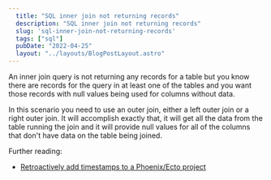 ```yaml
---
  title: "SQL inner join not returning records"
  description: "SQL inner join not returning records"
  slug: 'sql-inner-join-not-returning-records'
  tags: ["sql"]
  pubDate: "2022-04-25"
  layout: "../layouts/BlogPostLayout.astro"
---
```


An inner join query is not returning any records for a table but you know there are records for the query in at least one of the tables and you want those records with null values being used for columns without data.

In this scenario you need to use an outer join, either a left outer join or a right outer join. It will accomplish exactly that, it will get all the data from the table running the join and it will provide null values for all of the columns that don't have data on the table being joined.


Further reading:
- [Retroactively add timestamps to a Phoenix/Ecto project](https://tinytechtuts.com/2021-retroactively-add-timestamps-in-phoenix-ecto/)


